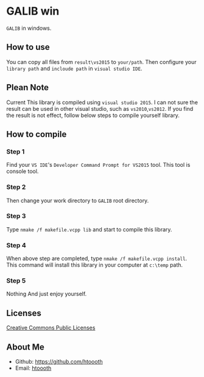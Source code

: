 # GALIB win
`GALIB` in windows.

## How to use
You can copy all files from `result\vs2015` to `your/path`. Then configure your `library path` and `incloude path` in `visual studio IDE`.

## Plean Note
Current This library is compiled using `visual studio 2015`. I can not sure the result can be used in other visual studio, such as `vs2010`,`vs2012`. If you find the result is not effect, follow below steps to compile yourself library.

## How to compile

### Step 1
Find your `VS IDE`'s `Developer Command Prompt for VS2015` tool. This tool is console tool.

### Step 2
Then change your work directory to `GALIB` root directory.

### Step 3
Type `nmake /f makefile.vcpp lib` and start to compile this library.

### Step 4
When above step are completed, type `nmake /f makefile.vcpp install`. This command will install this library in your computer at `c:\temp` path.

### Step 5
Nothing And just enjoy yourself.


## Licenses
[Creative Commons Public Licenses](https://creativecommons.org/licenses/by-nc-sa/4.0/legalcode)

## About Me

* Github: <https://github.com/htoooth>
* Email: [htoooth](mailto:ht.anglenx#google.com)



